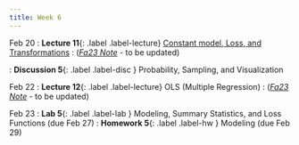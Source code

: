 ```yaml
---
title: Week 6
---
```


Feb 20
: **Lecture 11**{: .label .label-lecture} [Constant model, Loss, and Transformations](lecture/lec11)
    : ([*Fa23 Note*](https://ds100.org/fa23-course-notes/constant_model_loss_transformations/loss_transformations.html) - to be updated)

: **Discussion 5**{: .label .label-disc } Probability, Sampling, and Visualization

Feb 22
: **Lecture 12**{: .label .label-lecture} OLS (Multiple Regression)
    : ([*Fa23 Note*](https://ds100.org/fa23-course-notes/ols/ols.html) - to be updated)

Feb 23
: **Lab 5**{: .label .label-lab }  Modeling, Summary Statistics, and Loss Functions (due Feb 27)
: **Homework 5**{: .label .label-hw } Modeling (due Feb 29)